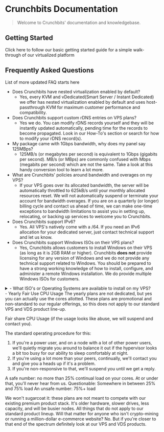 # Crunchbits Documentation

> Welcome to Crunchbits' documentation and knowledgebase. 

## Getting Started
Click here to follow our basic getting started guide for a simple walk-through of our virtualized platform

## Frequently Asked Questions
List of more updated FAQ starts here

- Does Crunchbits have nested virtualization enabled by default?
    - Yes, every KVM and vDedicated(Smart Server / Instant Dedicated) we offer has nested virtualization enabled by default and uses host-passthrough KVM for maximum customer performance and compatibility.
- Does Crunchbits support custom rDNS entries on VPS plans?
    - Yes we do. You can modify rDNS records yourself and they will be instantly updated automatically, pending time for the records to become propagated. Look in our How-To's section or search for how to modify your rDNS record(s).
- My package came with 1Gbps bandwidth, why does my panel say 125MBps?
    - 125MB/s (or megabytes per second) is equivalent to 1Gbps (gigabits per second). MB/s (or MBps) are commonly confused with Mbps (megabits per second) which are not the same. Take a look at this handy conversion tool to learn a lot more.
- What are Crunchbits' policies around bandwidth and overages on my VPS?
    - If your VPS goes over its allocated bandwidth, the server will be automatically throttled to 625kB/s until your monthly allocated resources reset. We will not automatically suspend or terminate your account for bandwidth overages. If you are on a quarterly (or longer) billing cycle and contact us ahead of time, we can make one-time exceptions to bandwidth limitations to assist you in setting up, relocating, or backing up services to welcome you to Crunchbits.
- Does Crunchbits support IPv6?
    - Yes. All VPS's natively come with a /64. If you need an IPv6 allocation for your dedicated server, just contact technical support and let us know.
- Does Crunchbits support Windows ISOs on their VPS plans?
    - Yes, Crunchbits allows customers to install Windows on their VPS (as long as it is 2GB RAM or higher). Crunchbits **does not** provide licensing for any version of Windows and we do not provide any technical support related to Windows. You should be prepared to have a strong working knowledge of how to install, configure, and administer a remote Windows installation. We do provide multiple Windows ISOs for customers.
<details>
    <summary>- What ISO's or Operating Systems are available to install on my VPS?</summary>
    - The following Operating systems are available:
        - AlmaLinux
        - 8 Minimal
        - 9 Latest

        - CentOS
        - 7 Minimal
        - Stream 9

        - Debian
        - Debian 10 (Buster) Minimal
        - Debian 11 (Bullseye) Minimal

        - Fedora
        - Fedora 34 Minimal
        - Fedora 35 Minimal
        - Fedora 36 Minimal

        - Rocky Linux
        - Rocky Linux 8 Minimal

        - Ubuntu
        - Ubuntu Server 18.04 LTS
        - Ubuntu Server 20.04 LTS
        - Ubuntu Server 22.04 LTS

        - Windows
        - Windows Server 2019 Standard
        - Windows Server 2019 Datacenter
        - Windows Server 2022 Standard
        - Windows Server 2022 Datacenter
</details>
- Yearly Fair Use CPU Usage
The yearly plans are not dedicated, but yes you can actually use the cores allotted. These plans are promotional and non-standard to our regular offerings, so this does not apply to our standard VPS and VDS product line-up.

Fair share CPU Usage (if the usage looks like abuse, we will suspend and contact you).

The standard operating procedure for this:
1. If you're a power user, and on a node with a lot of other power users, we'll quietly migrate you around to balance it out if the hypervisor looks a bit too busy for our ability to sleep comfortably at night.
2. If you're using a lot more than your peers, continually, we'll contact you and give you a heads up if it's a problem.
3. If you're non-responsive to that, we'll suspend you until we get a reply.

A safe number: no more than 25% continual load on your cores. At or under that, you'll never hear from us.
Questionable: Somewhere in between 25% and 75% load
An unsafe number: 75%+ load

We won't sugarcoat it: these plans are not meant to compete with our existing premium product stack. It's older hardware, slower drives, less capacity, and will be busier nodes. All things that do not apply to our standard product lineup. Will that matter for anyone who isn't crypto-mining or running a million-dollar e-commerce website? No. But if you're closer to that end of the spectrum definitely look at our VPS and VDS products.
